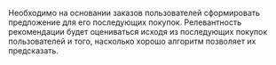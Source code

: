 Необходимо на основании заказов пользователей сформировать предложение для его последующих покупок. Релевантность рекомендации будет оцениваться исходя из последующих покупок пользователей и того, насколько хорошо алгоритм позволяет их предсказать.
